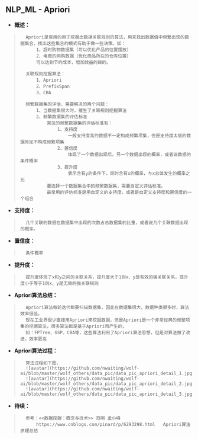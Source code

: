 ## NLP_ML - Apriori
- **概述：**
>       Apriori是常用的用于挖掘出数据关联规则的算法，用来找出数据值中频繁出现的数据集合，找出这些集合的模式有助于做一些决策。如：
>           1、超时购物数据集（可以优化产品的位置摆放）
>           2、电商的网购数据（优化商品所在的仓库位置）
>           可以达到节约成本，增加效益的目的。
>
>       关联规则挖掘算法：
>           1、Apriori
>           2、PrefixSpan
>           3、CBA
>
>       频繁数据集的评估，需要解决的两个问题：
>           1、当数据集很大时，催生了关联规则挖掘算法
>           2、频繁数据集的评估标准
>               常见的频繁数据集的评估标准有：
>                   1、支持度
>                       一般支持度高的数据不一定构成频繁项集，但是支持度太低的数据肯定不构成频繁项集
>                   2、置信度
>                       体现了一个数据出现后，另一个数据出现的概率，或者说数据的条件概率
>                   3、提升度
>                       表示含有y的条件下，同时含有x的概率，与x总体发生的概率之比
>               要选择一个数据集合中的频繁数据集，需要自定义评估标准。
>               最常用的评估标准是用自定义的支持度，或者是自定义支持度和置信度的一个组合
>
>

- **支持度：**
>       几个关联的数据在数据集中出现的次数占总数据集的比重，或者说几个关联数据出现的概率。
>

- **置信度：**
>       条件概率
>

- **提升度：**
>       提升度体现了x和y之间的关联关系，提升度大于1则x、y是有效的强关联关系，提升度小于等于1则x、y是无效的强关联规则
>
>

- **Apriori算法总结：**
>       Apriori算法每轮迭代都要扫描数据集，因此在数据集很大，数据种类很多时，算法效率很低。
>       现在工业界很少直接用Apriori来挖掘数据，但是Apriori是一个非常经典的频繁项集的挖掘算法，很多算法都是基于Apriori而产生的，
>       如：FPTree、GSP、CBA等，这些算法利用了Apriori算法思想，但是对算法做了改进，效率更高
>
>
>
>

- **Apriori算法过程：**
>       算法过程如下图，
>       ![avatar](https://github.com/nwaiting/wolf-ai/blob/master/wolf_others/data_pic/data_pic_apriori_detail_1.jpg)
>       ![avatar](https://github.com/nwaiting/wolf-ai/blob/master/wolf_others/data_pic/data_pic_apriori_detail_2.jpg)
>       ![avatar](https://github.com/nwaiting/wolf-ai/blob/master/wolf_others/data_pic/data_pic_apriori_detail_3.jpg)
>
>
>
>
>
>

- **待续：**
>       参考：<<数据挖掘：概念与技术>> 范明 孟小峰
>           https://www.cnblogs.com/pinard/p/6293298.html   Apriori算法原理总结
>
>
>
>
>
>
>
>
>
>
>
>
>
>
>

